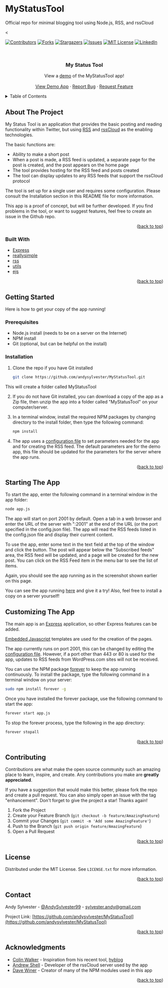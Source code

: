 # MyStatusTool
 Official repo for minimal blogging tool using Node.js, RSS, and rssCloud
 
<<div id="top"></div>
<!--
*** Thanks for checking out the Best-README-Template. If you have a suggestion
*** that would make this better, please fork the repo and create a pull request
*** or simply open an issue with the tag "enhancement".
*** Don't forget to give the project a star!
*** Thanks again! Now go create something AMAZING! :D
-->



<!-- PROJECT SHIELDS -->
<!--
*** I'm using markdown "reference style" links for readability.
*** Reference links are enclosed in brackets [ ] instead of parentheses ( ).
*** See the bottom of this document for the declaration of the reference variables
*** for contributors-url, forks-url, etc. This is an optional, concise syntax you may use.
*** https://www.markdownguide.org/basic-syntax/#reference-style-links
-->
[![Contributors][contributors-shield]][contributors-url]
[![Forks][forks-shield]][forks-url]
[![Stargazers][stars-shield]][stars-url]
[![Issues][issues-shield]][issues-url]
[![MIT License][license-shield]][license-url]
[![LinkedIn][linkedin-shield]][linkedin-url]



<!-- PROJECT LOGO -->
<br>
<div align="center">

<h3 align="center">My Status Tool</h3>

  <p align="center">
    View a <a href="http://fedwiki.andysylvester.com:443">demo</a> of the MyStatusTool app!
    <br />
    <br />
    <a href="http://fedwiki.andysylvester.com:443">View Demo App</a>
    ·
    <a href="https://github.com/andysylvester/MyStatusTool/issues">Report Bug</a>
    ·
    <a href="https://github.com/andysylvester/MyStatusTool/issues">Request Feature</a>
  </p>
</div>



<!-- TABLE OF CONTENTS -->
<details>
  <summary>Table of Contents</summary>
  <ol>
    <li>
      <a href="#about-the-project">About The Project</a>
      <ul>
        <li><a href="#built-with">Built With</a></li>
      </ul>
    </li>
    <li>
      <a href="#getting-started">Getting Started</a>
      <ul>
        <li><a href="#prerequisites">Prerequisites</a></li>
        <li><a href="#installation">Installation</a></li>
      </ul>
    </li>
    <li><a href="#usage">Usage</a></li>
    <li><a href="#customizing">Customizing The App</a></li>
    <li><a href="#contributing">Contributing</a></li>
    <li><a href="#license">License</a></li>
    <li><a href="#contact">Contact</a></li>
    <li><a href="#acknowledgments">Acknowledgments</a></li>
  </ol>
</details>



<!-- ABOUT THE PROJECT -->
## About The Project

My Status Tool is an application that provides the basic posting and reading functionality within Twitter, but using [RSS](http://cyber.law.harvard.edu/rss/rss.html) and [rssCloud](http://home.rsscloud.co/) as the enabling technologies.

The basic functions are:
* Ability to make a short post
* When a post is made, a RSS feed is updated, a separate page for the post is created, and the post appears on the home page
* The tool provides hosting for the RSS feed and posts created
* The tool can display updates to any RSS feeds that support the rssCloud protocol

The tool is set up for a single user and requires some configuration. Please consult the Installation section in this README file for more information.

This app is a proof of concept, but will be further developed. If you find problems in the tool, or want to suggest features, feel free to create an issue in the Github repo.


<p align="right">(<a href="#top">back to top</a>)</p>



### Built With

* [Express](https://expressjs.com/)
* [reallysimple](https://github.com/scripting/reallysimple)
* [rss](https://github.com/scripting/rss)
* [utils](https://github.com/scripting/utils)
* [ejs](https://ejs.co/)



<p align="right">(<a href="#top">back to top</a>)</p>



<!-- GETTING STARTED -->
## Getting Started

Here is how to get your copy of the app running!

### Prerequisites

* Node.js install (needs to be on a server on the Internet)
* NPM install
* Git (optional, but can be helpful on the install)

### Installation

1. Clone the repo if you have Git installed
   ```sh
   git clone https://github.com/andysylvester/MyStatusTool.git
   ```
This will create a folder called MyStatusTool

2. If you do not have Git installed, you can download a copy of the app as a Zip file, then unzip the app into a folder called "MyStatusTool" on your computer/server.

3. In a terminal window, install the required NPM packages by changing directory to the install folder, then type the following command:
   ```sh
   npm install
   ```
4. The app uses a [configuration file](https://github.com/andysylvester/MyStatusTool/blob/main/config.json) to set parameters needed for the app and for creating the RSS feed. The default parameters are for the demo app, this file should be updated for the parameters for the server where the app runs.

<p align="right">(<a href="#top">back to top</a>)</p>



<!-- USAGE EXAMPLES -->
## Starting The App

To start the app, enter the following command in a terminal window in the app folder:

   ```sh
   node app.js
   ```

The app will start on port 2001 by default. Open a tab in a web browser and enter the URL of the server with ":2001" at the end of the URL (or the port specified in the config.json file). The app will read the RSS feeds listed in the config.json file and display their current content. 

To use the app, enter some text in the text field at the top of the window and click the button. The post will appear below the "Subscribed feeds" area, the RSS feed will be updated, and a page will be created for the new post. You can click on the RSS Feed item in the menu bar to see the list of items.

Again, you should see the app running as in the screenshot shown earlier on this page.

You can see the app running <a href="http://fedwiki.andysylvester.com:443/">here</a> and give it a try! Also, feel free to install a copy on a server yourself!

## Customizing The App

The main app is an [Express](https://expressjs.com/) application, so other Express features can be added.

[Embedded Javascript](https://ejs.co/) templates are used for the creation of the pages.

The app currently runs on port 2001, this can be changed by editing the [configuration file](https://github.com/andysylvester/MyStatusTool/blob/main/config.json). However, if a port other than 443 or 80 is used for the app, updates to RSS feeds from WordPress.com sites will not be received. 

You can use the NPM package [forever](https://www.npmjs.com/package/forever) to keep the app running continuously. To install the package, type the following command in a terminal window on your server:

   ```sh
   sudo npm install forever -g
   ```
Once you have installed the forever package, use the following command to start the app:

   ```sh
   forever start app.js
   ```

To stop the forever process, type the following in the app directory:

   ```sh
   forever stopall
   ```


<p align="right">(<a href="#top">back to top</a>)</p>



<!-- CONTRIBUTING -->
## Contributing

Contributions are what make the open source community such an amazing place to learn, inspire, and create. Any contributions you make are **greatly appreciated**.

If you have a suggestion that would make this better, please fork the repo and create a pull request. You can also simply open an issue with the tag "enhancement".
Don't forget to give the project a star! Thanks again!

1. Fork the Project
2. Create your Feature Branch (`git checkout -b feature/AmazingFeature`)
3. Commit your Changes (`git commit -m 'Add some AmazingFeature'`)
4. Push to the Branch (`git push origin feature/AmazingFeature`)
5. Open a Pull Request

<p align="right">(<a href="#top">back to top</a>)</p>



<!-- LICENSE -->
## License

Distributed under the MIT License. See `LICENSE.txt` for more information.

<p align="right">(<a href="#top">back to top</a>)</p>



<!-- CONTACT -->
## Contact

Andy Sylvester - [@AndySylvester99](https://twitter.com/AndySylvester99) - sylvester.andy@gmail.com

Project Link: [https://github.com/andysylvester/MyStatusTool](https://github.com/andysylvester/MyStatusTool)

<p align="right">(<a href="#top">back to top</a>)</p>



<!-- ACKNOWLEDGMENTS -->
## Acknowledgments

* [Colin Walker](https://colinwalker.blog/) - Inspiration from his recent tool, [hyblog](https://github.com/colin-walker/hyblog)
* [Andrew Shell](https://blog.andrewshell.org/) - Developer of the rssCloud server used by the app
* [Dave Winer](http://scripting.com/) - Creator of many of the NPM modules used in this app

<p align="right">(<a href="#top">back to top</a>)</p>



<!-- MARKDOWN LINKS & IMAGES -->
<!-- https://www.markdownguide.org/basic-syntax/#reference-style-links -->
[contributors-shield]: https://img.shields.io/github/contributors/andysylvester/MyStatusTool.svg?style=for-the-badge
[contributors-url]: https://github.com/andysylvester/MyStatusTool/graphs/contributors
[forks-shield]: https://img.shields.io/github/forks/andysylvester/MyStatusTool.svg?style=for-the-badge
[forks-url]: https://github.com/andysylvester/MyStatusTool/network/members
[stars-shield]: https://img.shields.io/github/stars/andysylvester/MyStatusTool.svg?style=for-the-badge
[stars-url]: https://github.com/andysylvester/MyStatusTool/stargazers
[issues-shield]: https://img.shields.io/github/issues/andysylvester/MyStatusTool.svg?style=for-the-badge
[issues-url]: https://github.com/andysylvester/MyStatusTool/issues
[license-shield]: https://img.shields.io/github/license/andysylvester/MyStatusTool.svg?style=for-the-badge
[license-url]: https://github.com/andysylvester/MyStatusTool/blob/master/LICENSE.txt
[linkedin-shield]: https://img.shields.io/badge/-LinkedIn-black.svg?style=for-the-badge&logo=linkedin&colorB=555
[linkedin-url]: https://linkedin.com/in/andrew-sylvester-b426a251
[product-screenshot]: images/screenshot.png